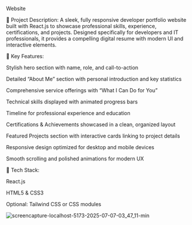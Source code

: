 Website

📝 Project Description:
A sleek, fully responsive developer portfolio website built with React.js to showcase professional skills, experience, certifications, and projects. Designed specifically for developers and IT professionals, it provides a compelling digital resume with modern UI and interactive elements.

🚀 Key Features:

Stylish hero section with name, role, and call-to-action

Detailed “About Me” section with personal introduction and key statistics

Comprehensive service offerings with “What I Can Do for You”

Technical skills displayed with animated progress bars

Timeline for professional experience and education

Certifications & Achievements showcased in a clean, organized layout

Featured Projects section with interactive cards linking to project details

Responsive design optimized for desktop and mobile devices

Smooth scrolling and polished animations for modern UX

🔧 Tech Stack:

React.js

HTML5 & CSS3

Optional: Tailwind CSS or CSS modules






![screencapture-localhost-5173-2025-07-07-03_47_11-min](https://github.com/user-attachments/assets/222b930b-ac46-49fd-9ded-9f0ba9f13ba7)
